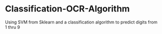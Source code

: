 # Classification-OCR-Algorithm
Using SVM from Sklearn and a classification algorithm to predict digits from 1 thru 9
